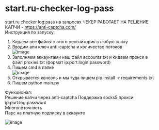 # start.ru-checker-log-pass
start.ru checker log:pass на запросах
ЧЕКЕР РАБОТАЕТ НА РЕШЕНИЕ КАПЧИ - https://anti-captcha.com/  
Инструкция по запуску:  
1. Кидаем все файлы с этого репозитория в любую папку
2. Вводим апи ключ anti-captcha и количество потоков   
 ![image](https://github.com/user-attachments/assets/ef3767a8-7eb1-40d4-9298-d453588ed6bb)  
3. Заполняем аккаунтами наш файл accounts.txt и кидаем прокси в файл proxies.txt (формат ip:port:login:password)
4. Пишем cmd в папке  
  ![image](https://github.com/user-attachments/assets/26d501ae-712a-4edc-bbbb-c828ee3f5924)  
5. Открывается консоль и мы туда пишем pip install -r requirements.txt  
6. Пишем python main.py  

Функционал:  
Решение капчи через anti-captcha
Поддержка socks5 прокси ip:port:log:password    
Многопоточность      
Парс на платную подписку в аккаунте    

![image](https://github.com/user-attachments/assets/eabff694-f243-41e8-9731-94bfa900f110)

